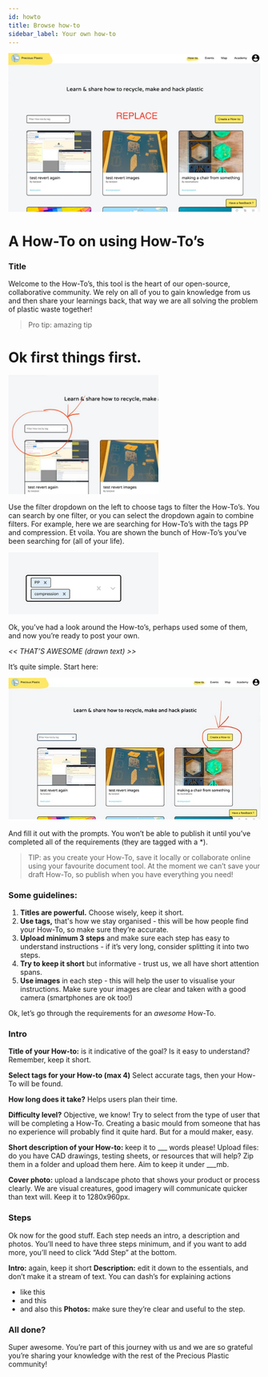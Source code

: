 ```yaml
---
id: howto
title: Browse how-to
sidebar_label: Your own how-to
---
```


<style>
:root {
  --highlight: #ffe084;
  --hover: #ffe084;
}
</style>


![How to](assets/howto_platform.jpg)

# A How-To on using How-To’s

### Title

Welcome to the How-To’s, this tool is the heart of our open-source, collaborative community. We rely on all of you to gain knowledge from us and then share your learnings back, that way we are all solving the problem of plastic waste together!


> Pro tip: amazing tip

# Ok first things first.

<img style="margin-left: 0;" src="../assets/how_to1.jpg" width="300"/>

Use the filter dropdown on the left to choose tags to filter the How-To’s. You can search by one filter, or you can select the dropdown again to combine filters. For example, here we are searching for How-To’s with the tags PP and compression. Et voila. You are shown the bunch of How-To’s you’ve been searching for (all of your life).

<img style="margin-left: 0;" src="../assets/howto_tags.jpg" width="300"/>

Ok, you’ve had a look around the How-to’s, perhaps used some of them, and now you’re ready to post your own.

*<< THAT’S AWESOME (drawn text) >>*

It’s quite simple. Start here:

<img style="margin-left: 0;" src="../assets/how_to2.jpg" width="700"/>

And fill it out with the prompts. You won’t be able to publish it until you’ve completed all of the requirements (they are tagged with a *).

> TIP: as you create your How-To, save it locally or collaborate online using your favourite document tool. At the moment we can’t save your draft How-To, so publish when you have everything you need!

### Some guidelines:

1. <b>Titles are powerful.</b> Choose wisely, keep it short.
2. <b>Use tags,</b> that's how we stay organised - this will be how people find your How-To, so make sure they’re accurate.
3. <b>Upload minimum 3 steps</b> and make sure each step has easy to understand instructions - if it’s very long, consider splitting it into two steps.
4. <b>Try to keep it short</b> but informative - trust us, we all have short attention spans.
5. <b>Use images</b> in each step - this will help the user to visualise your instructions. Make sure your images are clear and taken with a good camera (smartphones are ok too!)

Ok, let’s go through the requirements for an *awesome* How-To.

### Intro

<b>Title of your How-to:</b> is it indicative of the goal? Is it easy to understand? Remember, keep it short.

<b>Select tags for your How-to (max 4)</b> Select accurate tags, then your How-To will be found.

<b>How long does it take?</b> Helps users plan their time.

<b>Difficulty level?</b> Objective, we know! Try to select from the type of user that will be completing a How-To. Creating a basic mould from someone that has no experience will probably find it quite hard. But for a mould maker, easy.

<b>Short description of your How-to:</b> keep it to ___ words please!
Upload files: do you have CAD drawings, testing sheets, or resources that will help? Zip them in a folder and upload them here. Aim to keep it under ___mb.

<b>Cover photo:</b> upload a landscape photo that shows your product or process clearly. We are visual creatures, good imagery will communicate quicker than text will. Keep it to 1280x960px.

### Steps

Ok now for the good stuff. Each step needs an intro, a description and photos. You’ll need to have three steps minimum, and if you want to add more, you’ll need to click “Add Step” at the bottom.

<b>Intro:</b> again, keep it short
<b>Description:</b> edit it down to the essentials, and don’t make it a stream of text. You can dash’s for explaining actions
- like this
- and this
- and also this
<b>Photos:</b> make sure they’re clear and useful to the step.


### All done?

Super awesome. You’re part of this journey with us and we are so grateful you’re sharing your knowledge with the rest of the Precious Plastic community!
